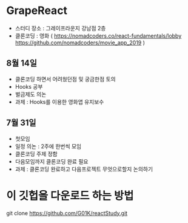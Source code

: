 # GrapeReact

- 스터디 장소 : 그레이프라운지 강남점 2층 
- 클론코딩 : 영화 ( https://nomadcoders.co/react-fundamentals/lobby
                https://github.com/nomadcoders/movie_app_2019  )

## 8월 14일
- 클론코딩 하면서 어려웠던점 및 궁금한점 토의
- Hooks 공부
- 벌금제도 의논
- 과제 : Hooks를 이용한 영화앱 유지보수

## 7월 31일
- 첫모임
- 일정 의논 : 2주에 한번씩 모임 
- 클론코딩 주제 정함 
- 다음모임까지 클론코딩 완료 필요
- 과제 : 클론코딩 완료하고 다음프로젝트 무엇으로할지 논의하기

# 이 깃헙을 다운로드 하는 방법

git clone https://github.com/G01K/reactStudy.git
